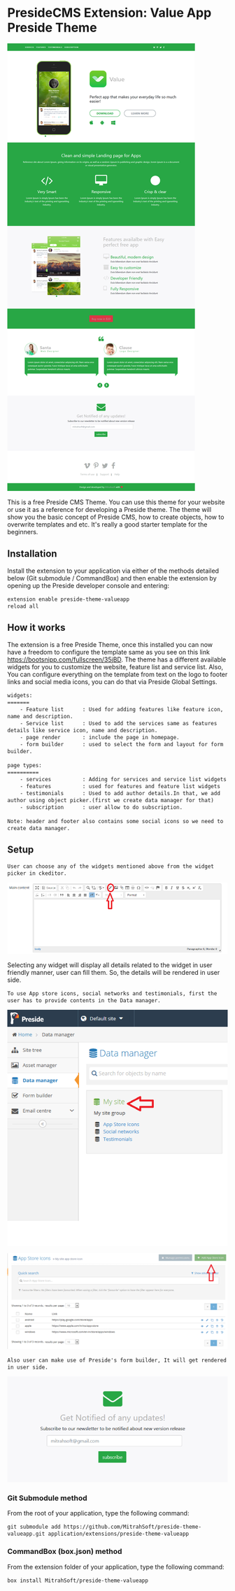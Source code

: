 # PresideCMS Extension: Value App Preside Theme

![addDetails](screens/homepage.png)

This is a free Preside CMS Theme. You can use this theme for your website or use it as a reference for developing a Preside theme. The theme will show you the basic concept of Preside CMS, how to create objects, how to overwrite templates and etc. It's really a good starter template for the beginners.

## Installation

Install the extension to your application via either of the methods detailed below (Git submodule / CommandBox) and then enable the extension by opening up the Preside developer console and entering:

    extension enable preside-theme-valueapp
    reload all

## How it works

The extension is a free Preside Theme, once this installed you can now have a freedom to configure the template same as you see on this link https://bootsnipp.com/fullscreen/35jBD. The theme has a different available widgets for you to customize the website, feature list and service list. Also, You can configure everything on the template from text on the logo to footer links and social media icons, you can do that via Preside Global Settings.

	widgets:
	=======
		- Feature list 		: Used for adding features like feature icon, name and description.
		- Service list 		: Used to add the services same as features details like service icon, name and description.
		- page render 		: include the page in homepage.
		- form builder 		: used to select the form and layout for form builder.

	page types:
	==========
		- services			: Adding for services and service list widgets
		- features			: used for features and feature list widgets
		- testimonials		: Used to add author details.In that, we add author using object picker.(first we create data manager for that)
		- subscription		: user allow to do subscription.

	Note: header and footer also contains some social icons so we need to create data manager.

## Setup

```
User can choose any of the widgets mentioned above from the widget picker in ckeditor.
```
![widgetPicker](screens/widgetPicker.png)

Selecting  any widget will display all details related to the widget in user friendly manner, user can fill them. So, the details will be rendered in user side.

~~~
To use App store icons, social networks and testimonials, first the user has to provide contents in the Data manager.
~~~
![dataManager](screens/dataManager.png)

![addDetails](screens/addDetails.png)

~~~
Also user can make use of Preside's form builder, It will get rendered in user side.
~~~
![formBuilder](screens/formBuilder.png)

### Git Submodule method

From the root of your application, type the following command:

	git submodule add https://github.com/MitrahSoft/preside-theme-valueapp.git application/extensions/preside-theme-valueapp

### CommandBox (box.json) method

From the extension folder of your application, type the following command:

    box install MitrahSoft/preside-theme-valueapp